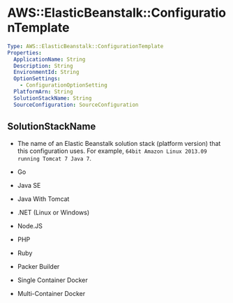 # AWS::ElasticBeanstalk::ConfigurationTemplate

```yaml
Type: AWS::ElasticBeanstalk::ConfigurationTemplate
Properties:
  ApplicationName: String
  Description: String
  EnvironmentId: String
  OptionSettings:
    - ConfigurationOptionSetting
  PlatformArn: String
  SolutionStackName: String
  SourceConfiguration: SourceConfiguration
```

## SolutionStackName

- The name of an Elastic Beanstalk solution stack (platform version) that this configuration uses. For example, `64bit Amazon Linux 2013.09 running Tomcat 7 Java 7`.

- Go
- Java SE
- Java With Tomcat
- .NET (Linux or Windows)
- Node.JS
- PHP
- Ruby
- Packer Builder
- Single Container Docker
- Multi-Container Docker
